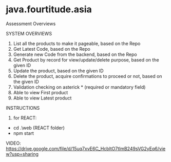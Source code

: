 # java.fourtitude.asia
 
Assessment Overviews

SYSTEM OVERVIEWS
1. List all the products to make it pageable, based on the Repo
2. Get Latest Code, based on the Repo
3. Generate new Code from the backend, based on the Repo
4. Get Product by record for view/update/delete purpose, based on the given ID
5. Update the product, based on the given ID
6. Delete the product, acquire confirmations to proceed or not, based on the given ID
7. Validation checking on asterick * (required or mandatory field)
8. Able to view First product
9. Able to view Latest product

INSTRUCTIONS
1. for REACT:
- cd .\web (REACT folder)
- npm start

VIDEO:
https://drive.google.com/file/d/15uq7xvE6C_HcbltO7tlmB249sVG2yEq6/view?usp=sharing
